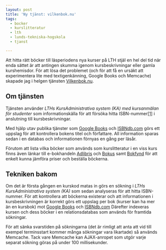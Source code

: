 ```yaml
---
layout: post
title: 'Ny tjänst: vilkenbok.nu'
tags:
  - bocker
  - kurslitteratur
  - lth
  - lunds-tekniska-hogskola
  - tjanst

---
```


Att hitta rätt böcker till läsperiodens nya kurser på LTH stjäl en hel del tid när enda sättet är att antingen skumma igenom kursbeskrivningar eller gamla kurshemisdor. För att lösa det problemet (och för att få en ursäkt att experimentera lite med textigenkänning, Google Books och Memcache) skapade jag i helgen tjänsten <a href="http://vilkenbok.nu" target="_blank">Vilkenbok.nu</a>.



<h2>Om tjänsten</h2>

Tjänsten använder <i>LTHs KursAdministrativa system (KA) med kursanmälan för studenter</i> som informationskälla för att försöka hitta ISBN-nummer<a href="http://en.wikipedia.org/wiki/ISBN" target="_blank">[1]</a> i anslutning till kursbeskrivningar.

Med hjälp utav publika tjänster som <a href="http://books.google.se/" target="_blank">Google Books</a> och <a href="http://isbndb.com/" target="_blank">ISBNdb.com</a> görs ett uppslag för att kontrollera bokens titel och författare. All information sparas sedan i en databas och informationen förnyas en gång per läsår.

Förutom att lista vilka böcker som används som kurslitteratur i en viss kurs finns även länkar till e-bokhandeln <a href="https://www.adlibris.com/se" target="_blank">Adlibris</a> och <a href="http://bokus.se" target="_blank">Bokus</a> samt <a href="http://bokfynd.se" target="_blank">Bokfynd</a> för att enkelt kunna jämföra priser och beställa böckerna.

<h2>Tekniken bakom</h2>

Om det är första gången en kurskod matas in görs en sökning i <i>LTHs KursAdministrativa system (KA)</i> som sedan analyseras för att hitta ISBN-nummer. För att kontrollera att böckerna existerar och att informationen i kursbeskrivningen är korrekt görs ett uppslag per bok (kurser kan ha mer än en kursbok) mot <a href="http://books.google.se/" target="_blank">Google Books</a> och <a href="http://isbndb.com/" target="_blank">ISBNdb.com</a> Därefter indexeras kursen och dess böcker i en relationsdatabas som används för framtida sökningar.

För att sänka svarstiden på sökningarna (det är rimligt att anta att vid till exempel terminsstart kommer många sökningar vara likartade) så används Memcache. Tack vare Memcache kan AJAX-anropet som utgör varje separat sökning göras på under 100 millisekunder.




